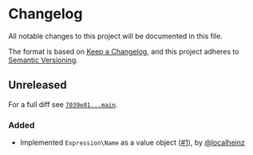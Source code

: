 # Changelog

All notable changes to this project will be documented in this file.

The format is based on [Keep a Changelog](https://keepachangelog.com/en/1.0.0/), and this project adheres to [Semantic Versioning](https://semver.org/spec/v2.0.0.html).

## Unreleased

For a full diff see [`7039e81...main`][7039e81...main].

### Added

- Implemented `Expression\Name` as a value object ([#1]), by [@localheinz]

[7039e81...main]: https://github.com/ergebnis/twig-front-matter/compare/7039e81...main

[#1]: https://github.com/ergebnis/twig-front-matter/pull/1

[@localheinz]: https://github.com/localheinz
